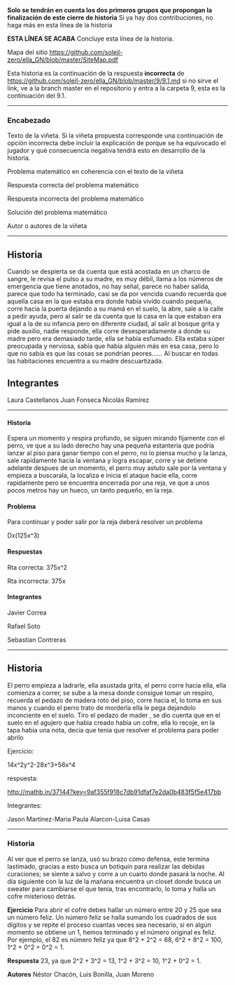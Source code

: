 
**Solo se tendrán en cuenta los dos primeros grupos que propongan la finalización de este cierre de historia** Si ya hay dos contribuciones, no haga más en esta línea de la historia

**ESTA LÍNEA SE ACABA** Concluye esta línea de la historia. 

Mapa del sitio https://github.com/soleil-zero/ella_GN/blob/master/SiteMap.pdf

Esta historia es la continuación de la respuesta **incorrecta** de https://github.com/soleil-zero/ella_GN/blob/master/9/9.1.md si no sirve el link, 
ve a la branch master en el repositorio y entra a la carpeta 9, esta es la continuación del 9.1.


**********************************************************************
### Encabezado

Texto de la viñeta. Si la viñeta propuesta corresponde una continuación de opción incorrecta debe incluir la explicación de porque se ha equivocado el jugador y qué consecuencia negativa tendrá esto en desarrollo de la historia.

Problema matemático en coherencia con el texto de la viñeta

Respuesta correcta del problema matemático

Respuesta incorrecta del problema matemático

Solución del problema matemático

Autor o autores de la viñeta
**********************************************************************
## Historia 
Cuando se despierta se da cuenta que está acostada en un charco de sangre, le revisa el pulso a su madre, es muy débil, llama a los números de emergencia que tiene anotados, no hay señal, parece no haber salida, parece que todo ha terminado, casi se da por vencida cuando recuerda que aquella casa en la que estaba era donde había vivido cuando pequeña, corre hacia la puerta dejando a su mamá en el suelo, la abre, sale a la calle a pedir ayuda, pero al salir se da cuenta que la casa en la que estaban era igual a la de su infancia pero en diferente ciudad, al salir al bosque grita y pide auxilio, nadie responde, ella corre desesperadamente a donde su madre pero era demasiado tarde, ella se había esfumado. Ella estaba súper preocupada y nerviosa, sabía que había alguien más en esa casa, pero lo que no sabía es que las cosas se pondrían peores...... Al buscar en todas las habitaciones encuentra a su madre descuartizada.

## Integrantes
Laura Castellanos
Juan Fonseca
Nicolás Ramírez 
**********************************************************************

#### Historia
Espera un momento y respira profundo, se siguen mirando fijamente con el perro, ve que a su lado derecho hay una pequeña estanteria que podría lanzar al piso para ganar tiempo con el perro, no lo piensa mucho y la lanza, sale rapidamente hacia la ventana y logra escapar, corre y se detiene adelante despues de un momento, el perro muy astuto sale por la ventana y empieza a buscarala, la localiza e inicia el ataque hacie ella, corre rapidamente pero se encuentra encerrada por una reja, ve que a unos pocos metros hay un hueco, un tanto pequeño, en la reja.

#### Problema
Para continuar y poder salir por la reja deberá resolver un problema

Dx(125x^3)

#### Respuestas

Rta correcta: 375x^2

Rta incorrecta: 375x

#### Integrantes
Javier Correa

Rafael Soto

Sebastian Contreras
**********************************************************************
## Historia
El perro empieza a ladrarle, ella asustada grita, el perro corre hacia ella, ella comienza a correr, se sube a la mesa donde consigue tomar un respiro, recuerda el pedazo de madera roto del piso, corre hacia el, lo toma en sus manos y cuando el perro trato de morderla ella le pega  dejandolo inconciente en el suelo. Tiro el pedazo de mader , se dio cuenta que en el suelo en el agujero que habia creado habia un cofre, ella lo recoje, en la tapa habia una nota, decia que tenia que resolver el problema para poder abrilo 

Ejercicio:

14x^2y^2-28x^3+56x^4

respuesta:

http://mathb.in/37144?key=9af355f918c7db91dfaf7e2da0b483f5f5e417bb

Integrantes:

Jason Martinez-Maria Paula Alarcon-Luisa Casas

**********************************************************************
### Historia

Al ver que el perro se lanza, usó su brazo como defensa, este termina lastimado, gracias a esto busca un botiquín para realizar las debidas curaciones; se siente a salvo y corre a un cuarto donde pasará la noche. Al día siguiente con la luz de la mañana encuentra un closet donde busca un sweater para cambiarse el que tenía, tras encontrarlo, lo toma y halla un cofre misterioso detrás. 

**Ejercicio** Para abrir el cofre debes hallar un número entre 20 y 25 que sea un número feliz. Un número feliz se halla sumando los cuadrados de sus dígitos y se repite el proceso cuantas veces sea necesario, si en algún momento se obtiene un 1, hemos terminado y el número original es feliz. Por ejemplo, el 82 es número feliz ya que 8^2 + 2^2 = 68, 6^2 + 8^2 = 100, 1^2 + 0^2 + 0^2 = 1.

**Respuesta** 23, ya que 2^2 + 3^2 = 13, 1^2 + 3^2 = 10, 1^2 + 0^2 = 1.

**Autores** Néstor Chacón, Luis Bonilla, Juan Moreno
